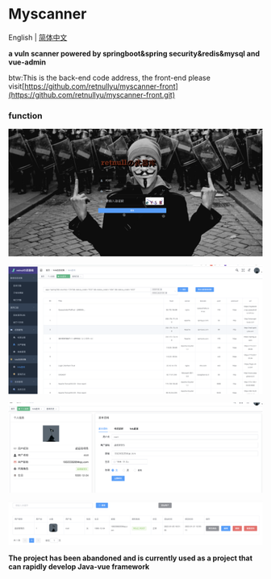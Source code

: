 # Myscanner

English | [简体中文](./README-zh.md)

**a vuln scanner powered by springboot&spring security&redis&mysql and vue-admin**

btw:This is the back-end code address, the front-end please visit[https://github.com/retnullyu/myscanner-front](https://github.com/retnullyu/myscanner-front.git)



### function

![image-20220208170210321](README/image-20220208170210321.png)

![image-20220208161115820](README/image-20220208161115820.png)

![image-20220208161146684](README/image-20220208161146684.png)

![image-20220208161212036](README/image-20220208161212036.png)



**The project has been abandoned and is currently used as a project that can rapidly develop Java-vue framework**
